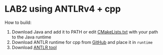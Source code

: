 # LAB2 using ANTLRv4 + cpp

How to build:
1. Download Java and add it to PATH or edit [CMakeLists.txt](CMakeLists.txt) with your path to the Java runtime
2. Download ANTLR runtime for cpp from [GitHub](https://github.com/antlr/antlr4/tree/1855d9aa4c5ebb15284b95a07048b6260304629c/runtime/Cpp/runtime)  and place it in `runtime`
3. Download [ANTLR tool](https://www.antlr.org/download/antlr-4.13.1-complete.jar)